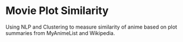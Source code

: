 # Movie Plot Similarity
Using NLP and Clustering to measure similarity of anime based on plot summaries from MyAnimeList and Wikipedia.
